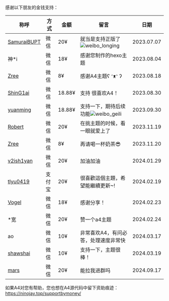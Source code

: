 感谢以下朋友的金钱支持：

| 称呼                                          | 方式   | 金额   | 留言                                                         | 日期       |
| --------------------------------------------- | ------ | ------ | ------------------------------------------------------------ | ---------- |
| [SamuraiBUPT](https://samuraibupt.github.io/) | 微信   | 20¥    | 就当是支持正版了![weibo_longing](https://unpkg.com/@waline/emojis@1.1.0/weibo/weibo_longing.png) | 2023.07.07 |
| 神*i                                          | 微信   | 18¥    | 感谢您制作的hexo主题                                         | 2023.08.04 |
| [Zree](https://www.aztreelet.top/)            | 微信   | 8¥     | 感谢A4主题ʕ ᵔᴥᵔ ʔ                                            | 2023.08.18 |
| [ShinG1ai](https://noe.zone/)                 | 微信   | 18.88¥ | 支持  很喜欢A4！                                             | 2023.08.30 |
| [yuanming](http://sirwym.github.io/)          | 微信   | 18.88¥ | 支持一下，期待后续功能![weibo_geili](https://unpkg.com/@waline/emojis@1.1.0/weibo/weibo_geili.png) | 2023.09.30 |
| [Robert](https://tobenot.top/)                | 微信   | 20¥    | 在挑主题的时候，看一眼就爱上了                               | 2023.11.19 |
| [Zree](https://www.aztreelet.top/)            | 微信   | 8¥     | 再请喝一杯奶茶😎                                              | 2023.11.20 |
| [v2ish1yan](https://v2ish1yan.github.io/)     | 微信   | 20¥    | 加油加油                                                     | 2024.01.29 |
| [tlyu0419](https://github.com/tlyu0419)       | 支付宝 | 20¥    | 很喜歡這個主題，希望能繼續更新~!                             | 2024.02.19 |
| [Vogel](https://github.com/VVogelimkafig)     | 微信   | 18¥    | 感谢分享！                                                   | 2024.02.23 |
| *宽                                           | 微信   | 20¥    | 赞一个a4主题                                                 | 2024.02.24 |
| ao                                            | 微信   | 10¥    | 非常喜欢A4，有问必答，处理速度非常快                         | 2024.03.17 |
| [shawshai](https://shawshai.cn/)              | 微信   | 10¥    | 支持一下，主题很棒！                                         | 2024.03.19 |
| [mars](https://github.com/marsevilspirit)                                        | 微信   | 20¥    | 能拉我进群吗                                                | 2024.09.17 |













如果A4对您有帮助，您也想在A4源代码中留下资助痕迹：https://ninojay.top/supportbymoney/

